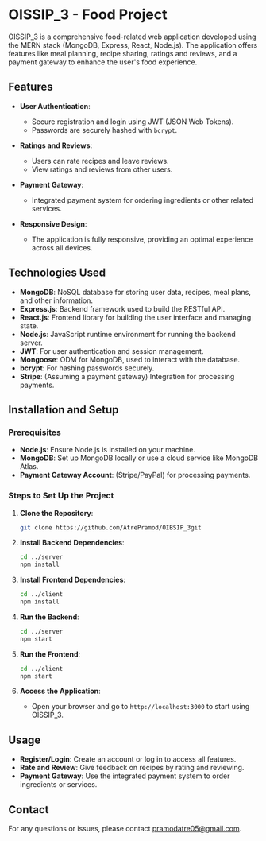 # OISSIP_3 - Food Project

OISSIP_3 is a comprehensive food-related web application developed using the MERN stack (MongoDB, Express, React, Node.js). The application offers features like meal planning, recipe sharing, ratings and reviews, and a payment gateway to enhance the user's food experience.

## Features

- **User Authentication**:
  - Secure registration and login using JWT (JSON Web Tokens).
  - Passwords are securely hashed with `bcrypt`.

- **Ratings and Reviews**:
  - Users can rate recipes and leave reviews.
  - View ratings and reviews from other users.

- **Payment Gateway**:
  - Integrated payment system for ordering ingredients or other related services.

- **Responsive Design**:
  - The application is fully responsive, providing an optimal experience across all devices.

## Technologies Used

- **MongoDB**: NoSQL database for storing user data, recipes, meal plans, and other information.
- **Express.js**: Backend framework used to build the RESTful API.
- **React.js**: Frontend library for building the user interface and managing state.
- **Node.js**: JavaScript runtime environment for running the backend server.
- **JWT**: For user authentication and session management.
- **Mongoose**: ODM for MongoDB, used to interact with the database.
- **bcrypt**: For hashing passwords securely.
- **Stripe**: (Assuming a payment gateway) Integration for processing payments.

## Installation and Setup

### Prerequisites

- **Node.js**: Ensure Node.js is installed on your machine.
- **MongoDB**: Set up MongoDB locally or use a cloud service like MongoDB Atlas.
- **Payment Gateway Account**: (Stripe/PayPal) for processing payments.

### Steps to Set Up the Project

1. **Clone the Repository**:
    ```bash
    git clone https://github.com/AtrePramod/OIBSIP_3git
    ```

2. **Install Backend Dependencies**:
    ```bash
    cd ../server
    npm install
    ```

3. **Install Frontend Dependencies**:
    ```bash
    cd ../client
    npm install
    ```

4. **Run the Backend**:
    ```bash
    cd ../server
    npm start
    ```

5. **Run the Frontend**:
    ```bash
    cd ../client
    npm start
    ```

6. **Access the Application**:
    - Open your browser and go to `http://localhost:3000` to start using OISSIP_3.

## Usage

- **Register/Login**: Create an account or log in to access all features.
- **Rate and Review**: Give feedback on recipes by rating and reviewing.
- **Payment Gateway**: Use the integrated payment system to order ingredients or services.


## Contact

For any questions or issues, please contact [pramodatre05@gmail.com](mailto:pramodatre05@gmail.com).
